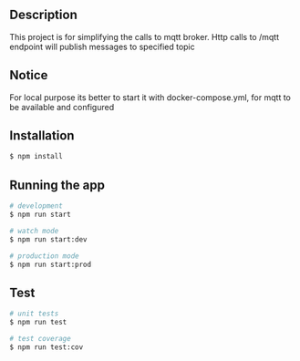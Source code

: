 ## Description
This project is for simplifying the calls to mqtt broker.
Http calls to /mqtt endpoint will publish messages to specified topic

## Notice
For local purpose its better to start it with docker-compose.yml, for mqtt to be available and configured

## Installation
```bash
$ npm install
```

## Running the app

```bash
# development
$ npm run start

# watch mode
$ npm run start:dev

# production mode
$ npm run start:prod
```

## Test

```bash
# unit tests
$ npm run test

# test coverage
$ npm run test:cov
```